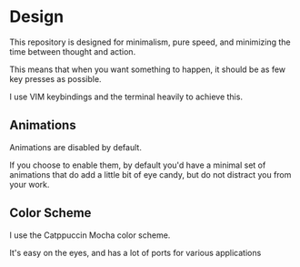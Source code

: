 # Design

This repository is designed for minimalism, pure speed, and minimizing the time between thought and action.

This means that when you want something to happen, it should be as few key presses as possible.

I use VIM keybindings and the terminal heavily to achieve this.

## Animations

Animations are disabled by default.

If you choose to enable them, by default you'd have a minimal set of animations that do add a little bit of eye candy, but do not distract you from your work.

## Color Scheme

I use the Catppuccin Mocha color scheme.

It's easy on the eyes, and has a lot of ports for various applications
